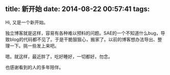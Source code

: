 title: 新开始
date: 2014-08-22 00:57:41
tags:
---

Hi, 又是一个新开始。

独立博客就是这样，容易有各种难以预料的问题。SAE的一个不知道什么bug，导致blog的代码都不见了。于是干脆狠狠心，搬家了。以前的博客想办法导出、整理一下。挑一些发上来吧。

嗯。就这样，最近胖了，吃好睡好，一切都好。勿念。

也感谢看到的人的多年陪伴。